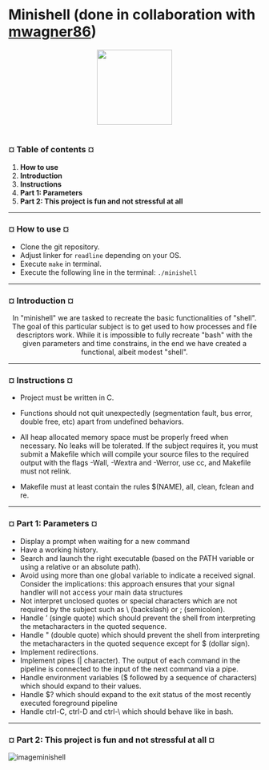 # Minishell (done in collaboration with [mwagner86](https://github.com/mwagner86))
<p align="center"><img src="https://cdn-images-1.medium.com/v2/resize:fit:1200/1*mb0KkzYAZDDSvdYC2MM5hg.jpeg" width="150" height="150" />

#
<h3><b>¤ Table of contents ¤</b></h3>

1) <b>How to use</b>
2) <b>Introduction</b>
3) <b>Instructions</b>
4) <b>Part 1: Parameters</b>
5) <b>Part 2: This project is fun and not stressful at all</b>

---
<h3><b>¤ How to use ¤</b></h3>

* Clone the git repository.
* Adjust linker for `readline` depending on your OS.
* Execute `make` in terminal.
* Execute the following line in the terminal: `./minishell`

---
<h3><b>¤ Introduction ¤</b></h3>
<p align="center">In "minishell" we are tasked to recreate the basic functionalities of "shell". The goal of this particular subject is to get used to how processes and file descriptors work. While it is impossible to fully recreate "bash" with the given parameters and time constrains, in the end we have created a functional, albeit modest "shell".

---
<h3><b>¤ Instructions ¤</b></h3>

* Project must be written in C.

* Functions should not quit unexpectedly (segmentation fault, bus error, double free, etc) apart from undefined behaviors.

* All heap allocated memory space must be properly freed when necessary. No leaks will be tolerated.
If the subject requires it, you must submit a Makefile which will compile your source files to the required output with the flags -Wall, -Wextra and -Werror, use cc, and Makefile must not relink.

* Makefile must at least contain the rules $(NAME), all, clean, fclean and re.


---
<h3><b>¤ Part 1: Parameters ¤</b></h3>

<p align="left̨">

* Display a prompt when waiting for a new command
* Have a working history.
* Search and launch the right executable (based on the PATH variable or using a
relative or an absolute path).
* Avoid using more than one global variable to indicate a received signal. Consider
the implications: this approach ensures that your signal handler will not access your
main data structures
* Not interpret unclosed quotes or special characters which are not required by the
subject such as \ (backslash) or ; (semicolon).
* Handle ’ (single quote) which should prevent the shell from interpreting the metacharacters in the quoted sequence.
* Handle " (double quote) which should prevent the shell from interpreting the metacharacters in the quoted sequence except for $ (dollar sign).
* Implement redirections.
* Implement pipes (| character). The output of each command in the pipeline is
connected to the input of the next command via a pipe.
* Handle environment variables ($ followed by a sequence of characters) which
should expand to their values.
* Handle $? which should expand to the exit status of the most recently executed
foreground pipeline
* Handle ctrl-C, ctrl-D and ctrl-\ which should behave like in bash.


---
<h3><b>¤ Part 2: This project is fun and not stressful at all ¤</b></h3>

![imageminishell](https://github.com/Valsimot42/minishell/assets/104424918/47e327a9-4ed5-4e20-ab40-5cf352f1d613)
